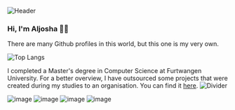 ![Header](https://user-images.githubusercontent.com/12802765/141316740-a28058c2-df8e-446f-a995-f8b96d7a9df8.png)


###  Hi, I'm Aljosha 👋🏻
There are many Github profiles in this world, but this one is my very own.

![Top Langs](https://githubstats.aj-v.de/api/top-langs/?username=aljoshavieth&layout=compact&langs_count=8&exclude_repo=github-readme-stats) 

I completed a Master's degree in Computer Science at Furtwangen University.
For a better overview, I have outsourced some projects that were created during my studies to an organisation. You can find it [here](https://github.com/aljosha-hfu).
![Divider](https://user-images.githubusercontent.com/12802765/141317037-a7a8e5d4-37ed-4492-a821-7e6d9ba4f856.png)

![image](https://img.shields.io/badge/Java-ED8B00?style=for-the-badge&logo=java&logoColor=white)
![image](https://img.shields.io/badge/C%2B%2B-00599C?style=for-the-badge&logo=c%2B%2B&logoColor=white)
![image](https://img.shields.io/badge/TypeScript-007ACC?style=for-the-badge&logo=typescript&logoColor=white)
![image](https://img.shields.io/badge/Python-3776AB?style=for-the-badge&logo=python&logoColor=white)


<!--
![Footer](https://user-images.githubusercontent.com/12802765/141317780-0475c120-e780-4c61-a369-39d6bc25a307.png)
-->


<!--

![image](https://img.shields.io/badge/MongoDB-4EA94B?style=for-the-badge&logo=mongodb&logoColor=white)
![image](https://img.shields.io/badge/MySQL-005C84?style=for-the-badge&logo=mysql&logoColor=white)

![image](https://img.shields.io/badge/Android-3DDC84?style=for-the-badge&logo=android&logoColor=white)
![image](https://img.shields.io/badge/Bootstrap-563D7C?style=for-the-badge&logo=bootstrap&logoColor=white)
![image](https://img.shields.io/badge/Spring_Boot-F2F4F9?style=for-the-badge&logo=spring-boot
)
![image](https://img.shields.io/badge/Docker-2CA5E0?style=for-the-badge&logo=docker&logoColor=white)
![image](https://img.shields.io/badge/Selenium-43B02A?style=for-the-badge&logo=Selenium&logoColor=white)

![image](https://img.shields.io/badge/apache_maven-C71A36?style=for-the-badge&logo=apachemaven&logoColor=white)
![image](https://img.shields.io/badge/gradle-02303A?style=for-the-badge&logo=gradle&logoColor=white)

![image](https://img.shields.io/badge/Android_Studio-3DDC84?style=for-the-badge&logo=android-studio&logoColor=white)
![image](https://img.shields.io/badge/Visual_Studio_Code-0078D4?style=for-the-badge&logo=visual%20studio%20code&logoColor=white)
![image](https://img.shields.io/badge/IntelliJIDEA-000000.svg?style=for-the-badge&logo=intellij-idea&logoColor=white)
![image](https://img.shields.io/badge/CLion-000000?style=for-the-badge&logo=clion&logoColor=white)
![image](https://img.shields.io/badge/WebStorm-000000?style=for-the-badge&logo=WebStorm&logoColor=white)
![image](https://img.shields.io/badge/PyCharm-000000?style=for-the-badge&logo=PyCharm&logoColor=white)
![image](https://img.shields.io/badge/Eclipse-2C2255?style=for-the-badge&logo=eclipse&logoColor=white)



**AljoshaVieth/AljoshaVieth** is a ✨ _special_ ✨ repository because its `README.md` (this file) appears on your GitHub profile.

Here are some ideas to get you started:

- 🔭 I’m currently working on ...
- 🌱 I’m currently learning ...
- 👯 I’m looking to collaborate on ...
- 🤔 I’m looking for help with ...
- 💬 Ask me about ...
- 📫 How to reach me: ...
- 😄 Pronouns: ...
- ⚡ Fun fact: ...
-->
